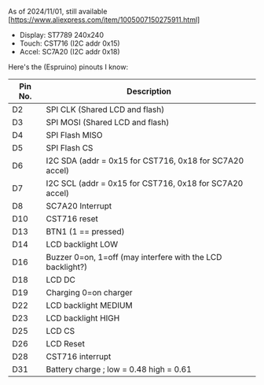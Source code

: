 As of 2024/11/01, still available [https://www.aliexpress.com/item/1005007150275911.html]
- Display: ST7789 240x240
- Touch: CST716 (I2C addr 0x15)
- Accel: SC7A20 (I2C addr 0x18)

Here's the (Espruino) pinouts I know:

| Pin No.  | Description |
| ------------- | ------------- |
|D2| SPI CLK (Shared LCD and flash)|
|D3| SPI MOSI (Shared LCD and flash)|
|D4 | SPI Flash MISO |
|D5 | SPI Flash CS |
|D6| I2C SDA (addr = 0x15 for CST716, 0x18 for SC7A20 accel)|
|D7| I2C SCL (addr = 0x15 for CST716, 0x18 for SC7A20 accel)|
|D8 | SC7A20 Interrupt |
|D10 | CST716 reset|
|D13| BTN1 (1 == pressed)|
|D14| LCD backlight LOW|
|D16 | Buzzer 0=on, 1=off (may interfere with the LCD backlight?)|
|D18| LCD DC |
|D19| Charging 0=on charger|
|D22| LCD backlight MEDIUM |
|D23| LCD backlight HIGH|
|D25| LCD CS |
|D26| LCD Reset |
|D28| CST716 interrupt |
|D31| Battery charge ; low = 0.48 high = 0.61 |
